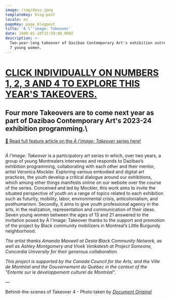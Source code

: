 ```yaml
---
image: /img/dasz.jpeg
templateKey: blog-post
locale: en
pageKey: page_blogpost
title: 'À l''image: Takeover'
date: 1940-01-18T15:59:00.000Z
description: >-
  Two-year-long takeover of Dazibao Contemporary Art's exhibition outreach with
  7 young women.
---
```

# [CLICK INDIVIDUALLY ON NUMBERS 1, 2, 3 AND 4 TO EXPLORE THIS YEAR'S TAKEOVERS.](https://en.dazibao.art/a-l-image-takeover)

## Four more Takeovers are to come next year as part of Dazibao Contemporary Art's 2023-24 exhibition programming.\
[🔗 Read full feature article on the _À l'image: Takeover_ series here!](https://www.concordia.ca/cunews/main/stories/2023/06/14/concordia-artist-collaborates-with-black-youth-at-dazibao-gallery.html)

## 

_À l'image: Takeover_ is a participatory art series in which, over two years, a group of young Montrealers intervenes and responds to Dazibao’s exhibition programming, collaborating with each other and their mentor, artist Veronica Mockler. Exploring various embodied and digital art practices, the youth develop a critical dialogue around our exhibitions, which among other things manifests online on our website over the course of the series. Conceived and led by Mockler, this work aims to invite the situated perspective of youth on a range of topics related to each exhibition such as futurity, mobility, labor, environmental crisis, anticolonialism, and posthumanism. Secondly, it aims to give youth professional agency in the arts, in the realization, representation and communication of their ideas. Seven young women between the ages of 13 and 21 answered to the invitation posed by À l'image: Takeover thanks to the support and promotion of the project by Black community mobilizers in Montreal’s Little Burgundy neighborhood.

_The artist thanks Amanda Maxwell at Desta Black Community Network, as well as Ashley Montgomery and Vivek Venkatesh at Project Someone, Concordia University for their generous collaboration._ 

_This project is supported by the Canada Council for the Arts, and the Ville de Montréal and the Gouvernement du Québec in the context of the "Entente sur le développement culturel de Montréal"._

—

Behind-the-scenes of Takeover 4 - Photo taken by [_Document Original_](https://documentoriginal.com/)
